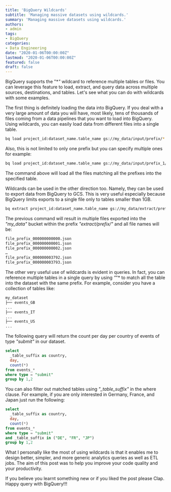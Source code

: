 ```yaml
---
title: 'BigQuery Wildcards'
subtitle: 'Managing massive datasets using wildcards.'
summary: 'Managing massive datasets using wildcards.'
authors:
- admin
tags:
- BigQuery
categories:
- Data Engineering
date: "2020-01-06T00:00:00Z"
lastmod: "2020-01-06T00:00:00Z"
featured: false
draft: false
---
```


BigQuery supports the "\*_"_ wildcard to reference multiple tables or files.
You can leverage this feature to load, extract, and query data across multiple sources, destinations, and tables.
Let's see what you can do with wildcards with some examples.

The first thing is definitely loading the data into BigQuery.
If you deal with a very large amount of data you will have, most likely,
tens of thousands of files coming from a data pipelines that you want to load into BigQuery.
Using wildcards, you can easily load data from different files into a single table.

```bash
bq load project_id:dataset_name.table_name gs://my_data/input/prefix/* ./schema.json
```

Also, this is not limited to only one prefix but you can specify multiple ones for example:

```bash
bq load project_id:dataset_name.table_name gs://my_data/input/prefix_1/* gs://my_data/input/prefix_5/* gs://my_data/input/prefix_25/* ./schema.json
```

The command above will load all the files matching all the prefixes into the specified table.

Wildcards can be used in the other direction too.
Namely, they can be used to export data from BigQuery to GCS.
This is very useful especially because BigQuery limits exports to a single file only to tables smaller than 1GB.

```bash
bq extract project_id:dataset_name.table_name gs://my_data/extract/prefix/file_prefix_*.json
```

The previous command will result in multiple files exported into the _"my_data"_ bucket within the prefix _"extract/prefix/"_ and all file names will be:

```bash
file_prefix_000000000000.json
file_prefix_000000000001.json
file_prefix_000000000002.json
…
file_prefix_000000003792.json
file_prefix_000000003793.json
```

The other very useful use of wildcards is evident in queries.
In fact, you can reference multiple tables in a single query by using _"_"\* to match all the table into the dataset with the same prefix.
For example, consider you have a collection of tables like:

```bash
my_dataset
├── events_GB
...
├── events_IT
...
├── events_US
...
```

The following query will return the count per day per country of events of type _"submit"_ in our dataset.

```sql
select
  _table_suffix as country,
  day,
  count(*)
from events_*
where type = "submit"
group by 1,2
```

You can also filter out matched tables using _"\_table_suffix"_ in the where clause.
For example, if you are only interested in Germany, France, and Japan just run the following:

```sql
select
  _table_suffix as country,
  day,
  count(*)
from events_*
where type = "submit"
and _table_suffix in ("DE", "FR", "JP")
group by 1,2
```

What I personally like the most of using wildcards is that it enables me to design better, simpler,
and more generic analytics queries as well as ETL jobs.
The aim of this post was to help you improve your code quality and your productivity.

If you believe you learnt something new or if you liked the post please Clap.
Happy query with BigQuery!!!
